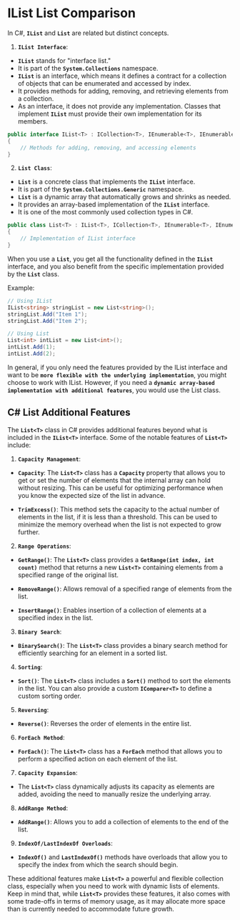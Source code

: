 # IList List Comparison

In C#, **`IList`** and **`List`** are related but distinct concepts.

1. **`IList Interface`**:

* **`IList`** stands for "interface list."
* It is part of the **`System.Collections`** namespace.
* **`IList`** is an interface, which means it defines a contract for a collection of objects that can be enumerated and accessed by index.
* It provides methods for adding, removing, and retrieving elements from a collection.
* As an interface, it does not provide any implementation. Classes that implement **`IList`** must provide their own implementation for its members.

```csharp
public interface IList<T> : ICollection<T>, IEnumerable<T>, IEnumerable
{
    // Methods for adding, removing, and accessing elements
}
```

2. **`List Class`**:

* **`List`** is a concrete class that implements the **`IList`** interface.
* It is part of the **`System.Collections.Generic`** namespace.
* **`List`** is a dynamic array that automatically grows and shrinks as needed.
* It provides an array-based implementation of the **`IList`** interface.
* It is one of the most commonly used collection types in C#.

```csharp
public class List<T> : IList<T>, ICollection<T>, IEnumerable<T>, IEnumerable, IReadOnlyList<T>, IReadOnlyCollection<T>, IList, ICollection, IEnumerable
{
    // Implementation of IList interface
}
```

When you use a **`List`**, you get all the functionality defined in the **`IList`** interface, and you also benefit from the specific implementation provided by the **`List`** class.

Example:

```csharp
// Using IList
IList<string> stringList = new List<string>();
stringList.Add("Item 1");
stringList.Add("Item 2");

// Using List
List<int> intList = new List<int>();
intList.Add(1);
intList.Add(2);
```

In general, if you only need the features provided by the IList interface and want to be **`more flexible with the underlying implementation`**, you might choose to work with IList. However, if you need a **`dynamic array-based implementation with additional features`**, you would use the List class.

## C# List Additional Features

The **`List<T>`** class in C# provides additional features beyond what is included in the **`IList<T>`** interface. Some of the notable features of **`List<T>`** include:

1. **`Capacity Management`**:

* **`Capacity`**: The **`List<T>`** class has a **`Capacity`** property that allows you to get or set the number of elements that the internal array can hold without resizing. This can be useful for optimizing performance when you know the expected size of the list in advance.

* **`TrimExcess()`**: This method sets the capacity to the actual number of elements in the list, if it is less than a threshold. This can be used to minimize the memory overhead when the list is not expected to grow further.

2. **`Range Operations`**:

* **`GetRange()`**: The **`List<T>`** class provides a **`GetRange(int index, int count)`** method that returns a new **`List<T>`** containing elements from a specified range of the original list.

* **`RemoveRange()`**: Allows removal of a specified range of elements from the list.

* **`InsertRange()`**: Enables insertion of a collection of elements at a specified index in the list.

3. **`Binary Search`**:

* **`BinarySearch()`**: The **`List<T>`** class provides a binary search method for efficiently searching for an element in a sorted list.

4. **`Sorting`**:

* **`Sort()`**: The **`List<T>`** class includes a **`Sort()`** method to sort the elements in the list. You can also provide a custom **`IComparer<T>`** to define a custom sorting order.

5. **`Reversing`**:

* **`Reverse()`**: Reverses the order of elements in the entire list.

6. **`ForEach Method`**:

* **`ForEach()`**: The **`List<T>`** class has a **`ForEach`** method that allows you to perform a specified action on each element of the list.

7. **`Capacity Expansion`**:

* The **`List<T>`** class dynamically adjusts its capacity as elements are added, avoiding the need to manually resize the underlying array.

8. **`AddRange Method`**:

* **`AddRange()`**: Allows you to add a collection of elements to the end of the list.

9. **`IndexOf/LastIndexOf Overloads`**:

* **`IndexOf()`** and **`LastIndexOf()`** methods have overloads that allow you to specify the index from which the search should begin.

These additional features make **`List<T>`** a powerful and flexible collection class, especially when you need to work with dynamic lists of elements. Keep in mind that, while **`List<T>`** provides these features, it also comes with some trade-offs in terms of memory usage, as it may allocate more space than is currently needed to accommodate future growth.
